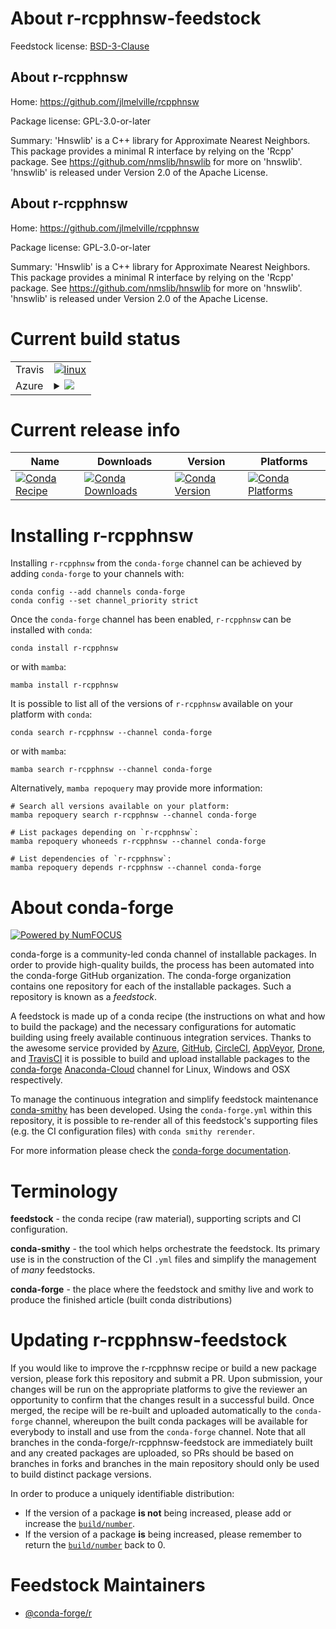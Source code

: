 About r-rcpphnsw-feedstock
==========================

Feedstock license: [BSD-3-Clause](https://github.com/conda-forge/r-rcpphnsw-feedstock/blob/main/LICENSE.txt)


About r-rcpphnsw
----------------

Home: https://github.com/jlmelville/rcpphnsw

Package license: GPL-3.0-or-later

Summary: 'Hnswlib' is a C++ library for Approximate Nearest Neighbors. This package provides a minimal R interface by relying on the 'Rcpp' package. See <https://github.com/nmslib/hnswlib> for more on 'hnswlib'. 'hnswlib' is released under Version 2.0 of the Apache License.

About r-rcpphnsw
----------------

Home: https://github.com/jlmelville/rcpphnsw

Package license: GPL-3.0-or-later

Summary: 'Hnswlib' is a C++ library for Approximate Nearest Neighbors. This package provides a minimal R interface by relying on the 'Rcpp' package. See <https://github.com/nmslib/hnswlib> for more on 'hnswlib'. 'hnswlib' is released under Version 2.0 of the Apache License.

Current build status
====================


<table><tr>
    <td>Travis</td>
    <td>
      <a href="https://app.travis-ci.com/conda-forge/r-rcpphnsw-feedstock">
        <img alt="linux" src="https://img.shields.io/travis/com/conda-forge/r-rcpphnsw-feedstock/main.svg?label=Linux">
      </a>
    </td>
  </tr>
    
  <tr>
    <td>Azure</td>
    <td>
      <details>
        <summary>
          <a href="https://dev.azure.com/conda-forge/feedstock-builds/_build/latest?definitionId=7303&branchName=main">
            <img src="https://dev.azure.com/conda-forge/feedstock-builds/_apis/build/status/r-rcpphnsw-feedstock?branchName=main">
          </a>
        </summary>
        <table>
          <thead><tr><th>Variant</th><th>Status</th></tr></thead>
          <tbody><tr>
              <td>linux_64_r_base4.2</td>
              <td>
                <a href="https://dev.azure.com/conda-forge/feedstock-builds/_build/latest?definitionId=7303&branchName=main">
                  <img src="https://dev.azure.com/conda-forge/feedstock-builds/_apis/build/status/r-rcpphnsw-feedstock?branchName=main&jobName=linux&configuration=linux%20linux_64_r_base4.2" alt="variant">
                </a>
              </td>
            </tr><tr>
              <td>linux_64_r_base4.3</td>
              <td>
                <a href="https://dev.azure.com/conda-forge/feedstock-builds/_build/latest?definitionId=7303&branchName=main">
                  <img src="https://dev.azure.com/conda-forge/feedstock-builds/_apis/build/status/r-rcpphnsw-feedstock?branchName=main&jobName=linux&configuration=linux%20linux_64_r_base4.3" alt="variant">
                </a>
              </td>
            </tr><tr>
              <td>linux_aarch64_r_base4.2</td>
              <td>
                <a href="https://dev.azure.com/conda-forge/feedstock-builds/_build/latest?definitionId=7303&branchName=main">
                  <img src="https://dev.azure.com/conda-forge/feedstock-builds/_apis/build/status/r-rcpphnsw-feedstock?branchName=main&jobName=linux&configuration=linux%20linux_aarch64_r_base4.2" alt="variant">
                </a>
              </td>
            </tr><tr>
              <td>linux_aarch64_r_base4.3</td>
              <td>
                <a href="https://dev.azure.com/conda-forge/feedstock-builds/_build/latest?definitionId=7303&branchName=main">
                  <img src="https://dev.azure.com/conda-forge/feedstock-builds/_apis/build/status/r-rcpphnsw-feedstock?branchName=main&jobName=linux&configuration=linux%20linux_aarch64_r_base4.3" alt="variant">
                </a>
              </td>
            </tr><tr>
              <td>linux_ppc64le_r_base4.2</td>
              <td>
                <a href="https://dev.azure.com/conda-forge/feedstock-builds/_build/latest?definitionId=7303&branchName=main">
                  <img src="https://dev.azure.com/conda-forge/feedstock-builds/_apis/build/status/r-rcpphnsw-feedstock?branchName=main&jobName=linux&configuration=linux%20linux_ppc64le_r_base4.2" alt="variant">
                </a>
              </td>
            </tr><tr>
              <td>linux_ppc64le_r_base4.3</td>
              <td>
                <a href="https://dev.azure.com/conda-forge/feedstock-builds/_build/latest?definitionId=7303&branchName=main">
                  <img src="https://dev.azure.com/conda-forge/feedstock-builds/_apis/build/status/r-rcpphnsw-feedstock?branchName=main&jobName=linux&configuration=linux%20linux_ppc64le_r_base4.3" alt="variant">
                </a>
              </td>
            </tr><tr>
              <td>osx_64_r_base4.2</td>
              <td>
                <a href="https://dev.azure.com/conda-forge/feedstock-builds/_build/latest?definitionId=7303&branchName=main">
                  <img src="https://dev.azure.com/conda-forge/feedstock-builds/_apis/build/status/r-rcpphnsw-feedstock?branchName=main&jobName=osx&configuration=osx%20osx_64_r_base4.2" alt="variant">
                </a>
              </td>
            </tr><tr>
              <td>osx_64_r_base4.3</td>
              <td>
                <a href="https://dev.azure.com/conda-forge/feedstock-builds/_build/latest?definitionId=7303&branchName=main">
                  <img src="https://dev.azure.com/conda-forge/feedstock-builds/_apis/build/status/r-rcpphnsw-feedstock?branchName=main&jobName=osx&configuration=osx%20osx_64_r_base4.3" alt="variant">
                </a>
              </td>
            </tr><tr>
              <td>osx_arm64_r_base4.2</td>
              <td>
                <a href="https://dev.azure.com/conda-forge/feedstock-builds/_build/latest?definitionId=7303&branchName=main">
                  <img src="https://dev.azure.com/conda-forge/feedstock-builds/_apis/build/status/r-rcpphnsw-feedstock?branchName=main&jobName=osx&configuration=osx%20osx_arm64_r_base4.2" alt="variant">
                </a>
              </td>
            </tr><tr>
              <td>osx_arm64_r_base4.3</td>
              <td>
                <a href="https://dev.azure.com/conda-forge/feedstock-builds/_build/latest?definitionId=7303&branchName=main">
                  <img src="https://dev.azure.com/conda-forge/feedstock-builds/_apis/build/status/r-rcpphnsw-feedstock?branchName=main&jobName=osx&configuration=osx%20osx_arm64_r_base4.3" alt="variant">
                </a>
              </td>
            </tr><tr>
              <td>win_64</td>
              <td>
                <a href="https://dev.azure.com/conda-forge/feedstock-builds/_build/latest?definitionId=7303&branchName=main">
                  <img src="https://dev.azure.com/conda-forge/feedstock-builds/_apis/build/status/r-rcpphnsw-feedstock?branchName=main&jobName=win&configuration=win%20win_64_" alt="variant">
                </a>
              </td>
            </tr>
          </tbody>
        </table>
      </details>
    </td>
  </tr>
</table>

Current release info
====================

| Name | Downloads | Version | Platforms |
| --- | --- | --- | --- |
| [![Conda Recipe](https://img.shields.io/badge/recipe-r--rcpphnsw-green.svg)](https://anaconda.org/conda-forge/r-rcpphnsw) | [![Conda Downloads](https://img.shields.io/conda/dn/conda-forge/r-rcpphnsw.svg)](https://anaconda.org/conda-forge/r-rcpphnsw) | [![Conda Version](https://img.shields.io/conda/vn/conda-forge/r-rcpphnsw.svg)](https://anaconda.org/conda-forge/r-rcpphnsw) | [![Conda Platforms](https://img.shields.io/conda/pn/conda-forge/r-rcpphnsw.svg)](https://anaconda.org/conda-forge/r-rcpphnsw) |

Installing r-rcpphnsw
=====================

Installing `r-rcpphnsw` from the `conda-forge` channel can be achieved by adding `conda-forge` to your channels with:

```
conda config --add channels conda-forge
conda config --set channel_priority strict
```

Once the `conda-forge` channel has been enabled, `r-rcpphnsw` can be installed with `conda`:

```
conda install r-rcpphnsw
```

or with `mamba`:

```
mamba install r-rcpphnsw
```

It is possible to list all of the versions of `r-rcpphnsw` available on your platform with `conda`:

```
conda search r-rcpphnsw --channel conda-forge
```

or with `mamba`:

```
mamba search r-rcpphnsw --channel conda-forge
```

Alternatively, `mamba repoquery` may provide more information:

```
# Search all versions available on your platform:
mamba repoquery search r-rcpphnsw --channel conda-forge

# List packages depending on `r-rcpphnsw`:
mamba repoquery whoneeds r-rcpphnsw --channel conda-forge

# List dependencies of `r-rcpphnsw`:
mamba repoquery depends r-rcpphnsw --channel conda-forge
```


About conda-forge
=================

[![Powered by
NumFOCUS](https://img.shields.io/badge/powered%20by-NumFOCUS-orange.svg?style=flat&colorA=E1523D&colorB=007D8A)](https://numfocus.org)

conda-forge is a community-led conda channel of installable packages.
In order to provide high-quality builds, the process has been automated into the
conda-forge GitHub organization. The conda-forge organization contains one repository
for each of the installable packages. Such a repository is known as a *feedstock*.

A feedstock is made up of a conda recipe (the instructions on what and how to build
the package) and the necessary configurations for automatic building using freely
available continuous integration services. Thanks to the awesome service provided by
[Azure](https://azure.microsoft.com/en-us/services/devops/), [GitHub](https://github.com/),
[CircleCI](https://circleci.com/), [AppVeyor](https://www.appveyor.com/),
[Drone](https://cloud.drone.io/welcome), and [TravisCI](https://travis-ci.com/)
it is possible to build and upload installable packages to the
[conda-forge](https://anaconda.org/conda-forge) [Anaconda-Cloud](https://anaconda.org/)
channel for Linux, Windows and OSX respectively.

To manage the continuous integration and simplify feedstock maintenance
[conda-smithy](https://github.com/conda-forge/conda-smithy) has been developed.
Using the ``conda-forge.yml`` within this repository, it is possible to re-render all of
this feedstock's supporting files (e.g. the CI configuration files) with ``conda smithy rerender``.

For more information please check the [conda-forge documentation](https://conda-forge.org/docs/).

Terminology
===========

**feedstock** - the conda recipe (raw material), supporting scripts and CI configuration.

**conda-smithy** - the tool which helps orchestrate the feedstock.
                   Its primary use is in the construction of the CI ``.yml`` files
                   and simplify the management of *many* feedstocks.

**conda-forge** - the place where the feedstock and smithy live and work to
                  produce the finished article (built conda distributions)


Updating r-rcpphnsw-feedstock
=============================

If you would like to improve the r-rcpphnsw recipe or build a new
package version, please fork this repository and submit a PR. Upon submission,
your changes will be run on the appropriate platforms to give the reviewer an
opportunity to confirm that the changes result in a successful build. Once
merged, the recipe will be re-built and uploaded automatically to the
`conda-forge` channel, whereupon the built conda packages will be available for
everybody to install and use from the `conda-forge` channel.
Note that all branches in the conda-forge/r-rcpphnsw-feedstock are
immediately built and any created packages are uploaded, so PRs should be based
on branches in forks and branches in the main repository should only be used to
build distinct package versions.

In order to produce a uniquely identifiable distribution:
 * If the version of a package **is not** being increased, please add or increase
   the [``build/number``](https://docs.conda.io/projects/conda-build/en/latest/resources/define-metadata.html#build-number-and-string).
 * If the version of a package **is** being increased, please remember to return
   the [``build/number``](https://docs.conda.io/projects/conda-build/en/latest/resources/define-metadata.html#build-number-and-string)
   back to 0.

Feedstock Maintainers
=====================

* [@conda-forge/r](https://github.com/conda-forge/r/)

